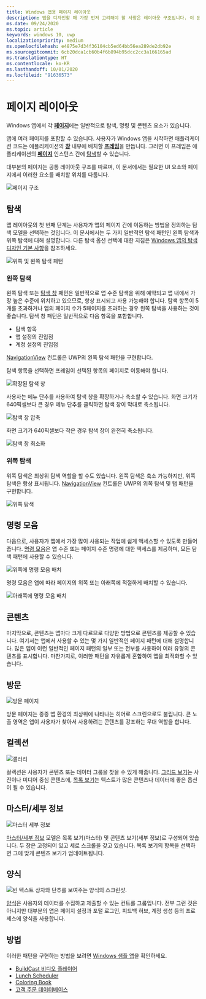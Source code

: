 ```yaml
---
title: Windows 앱용 페이지 레이아웃
description: 앱을 디자인할 때 가장 먼저 고려해야 할 사항은 레이아웃 구조입니다. 이 문서에서는 필요한 UI 요소와 페이지에서 이러한 요소를 배치할 위치를 비롯하여 기본 페이지 레이아웃의 공통 구조를 다룹니다. Windows 앱에서 각 페이지에는 일반적으로 탐색, 명령 및 콘텐츠 요소가 있습니다.
ms.date: 09/24/2020
ms.topic: article
keywords: windows 10, uwp
localizationpriority: medium
ms.openlocfilehash: e4875e7d34f36104cb5ed64bb56ea289de2db92e
ms.sourcegitcommit: 6cb20dca1cb60b4f6b894b95dcc2cc3a166165ad
ms.translationtype: HT
ms.contentlocale: ko-KR
ms.lasthandoff: 10/01/2020
ms.locfileid: "91636573"
---
```

# <a name="page-layout"></a>페이지 레이아웃

Windows 앱에서 각 [**페이지**](/uwp/api/Windows.UI.Xaml.Controls.Page)에는 일반적으로 탐색, 명령 및 콘텐츠 요소가 있습니다. 

앱에 여러 페이지를 포함할 수 있습니다. 사용자가 Windows 앱을 시작하면 애플리케이션 코드는 애플리케이션의 [**창**](/uwp/api/windows.ui.xaml.window) 내부에 배치할 [**프레임**](/uwp/api/Windows.UI.Xaml.Controls.Frame)을 만듭니다. 그러면 이 프레임은 애플리케이션의 [**페이지**](/uwp/api/Windows.UI.Xaml.Controls.Page) 인스턴스 간에 [탐색](../basics/navigate-between-two-pages.md)할 수 있습니다. 

대부분의 페이지는 공통 레이아웃 구조를 따르며, 이 문서에서는 필요한 UI 요소와 페이지에서 이러한 요소를 배치할 위치를 다룹니다. 

![페이지 구조](images/page-components.svg)

## <a name="navigation"></a>탐색
앱 레이아웃의 첫 번째 단계는 사용자가 앱의 페이지 간에 이동하는 방법을 정의하는 탐색 모델을 선택하는 것입니다. 이 문서에서는 두 가지 일반적인 탐색 패턴인 왼쪽 탐색과 위쪽 탐색에 대해 설명합니다. 다른 탐색 옵션 선택에 대한 지침은 [Windows 앱의 탐색 디자인 기본 사항](../basics/navigation-basics.md)을 참조하세요.

![위쪽 및 왼쪽 탐색 패턴](images/top-left-nav.svg)

### <a name="left-nav"></a>왼쪽 탐색
왼쪽 탐색 또는 [탐색 창](../controls-and-patterns/navigationview.md) 패턴은 일반적으로 앱 수준 탐색을 위해 예약되고 앱 내에서 가장 높은 수준에 위치하고 있으므로, 항상 표시되고 사용 가능해야 합니다. 탐색 항목이 5개를 초과하거나 앱의 페이지 수가 5페이지를 초과하는 경우 왼쪽 탐색을 사용하는 것이 좋습니다. 탐색 창 패턴은 일반적으로 다음 항목을 포함합니다.
- 탐색 항목
- 앱 설정의 진입점
- 계정 설정의 진입점

[NavigationView](/uwp/api/windows.ui.xaml.controls.navigationview) 컨트롤은 UWP의 왼쪽 탐색 패턴을 구현합니다.

탐색 항목을 선택하면 프레임이 선택된 항목의 페이지로 이동해야 합니다.

![확장된 탐색 창](images/navview-expanded.svg)

사용자는 메뉴 단추를 사용하여 탐색 창을 확장하거나 축소할 수 있습니다. 화면 크기가 640픽셀보다 큰 경우 메뉴 단추를 클릭하면 탐색 창이 막대로 축소됩니다.

![탐색 창 압축](images/navview-compact.svg)

화면 크기가 640픽셀보다 작은 경우 탐색 창이 완전히 축소됩니다.

![탐색 창 최소화](images/navview-minimal.svg)

### <a name="top-nav"></a>위쪽 탐색

위쪽 탐색은 최상위 탐색 역할을 할 수도 있습니다. 왼쪽 탐색은 축소 가능하지만, 위쪽 탐색은 항상 표시됩니다. [NavigationView](../controls-and-patterns/navigationview.md) 컨트롤은 UWP의 위쪽 탐색 및 탭 패턴을 구현합니다.

![위쪽 탐색](images/pivot-large.svg)

## <a name="command-bar"></a>명령 모음

다음으로, 사용자가 앱에서 가장 많이 사용되는 작업에 쉽게 액세스할 수 있도록 만들어 줍니다. [명령 모음](../controls-and-patterns/app-bars.md)은 앱 수준 또는 페이지 수준 명령에 대한 액세스를 제공하며, 모든 탐색 패턴에 사용할 수 있습니다.

![위쪽에 명령 모음 배치 ](images/app-bar-desktop.svg)

명령 모음은 앱에 따라 페이지의 위쪽 또는 아래쪽에 적절하게 배치할 수 있습니다.

![아래쪽에 명령 모음 배치](images/app-bar-mobile.svg)

## <a name="content"></a>콘텐츠

마지막으로, 콘텐츠는 앱마다 크게 다르므로 다양한 방법으로 콘텐츠를 제공할 수 있습니다. 여기서는 앱에서 사용할 수 있는 몇 가지 일반적인 페이지 패턴에 대해 설명합니다. 많은 앱이 이런 일반적인 페이지 패턴의 일부 또는 전부를 사용하여 여러 유형의 콘텐츠를 표시합니다. 마찬가지로, 이러한 패턴을 자유롭게 혼합하여 앱을 최적화할 수 있습니다.

## <a name="landing"></a>방문

![방문 페이지](images/hero-screen.svg)

방문 페이지는 종종 앱 환경의 최상위에 나타나는 히어로 스크린으로도 불립니다. 큰 노출 영역은 앱이 사용자가 찾아서 사용하려는 콘텐츠를 강조하는 무대 역할을 합니다.

## <a name="collections"></a>컬렉션

![갤러리](images/gridview.svg)

컬렉션은 사용자가 콘텐츠 또는 데이터 그룹을 찾을 수 있게 해줍니다. [그리드 보기](../controls-and-patterns/item-templates-gridview.md)는 사진이나 미디어 중심 콘텐츠에, [목록 보기](../controls-and-patterns/item-templates-listview.md)는 텍스트가 많은 콘텐츠나 데이터에 좋은 옵션이 될 수 있습니다.

## <a name="masterdetail"></a>마스터/세부 정보

![마스터 세부 정보](images/master-detail.svg)

[마스터/세부 정보](../controls-and-patterns/master-details.md) 모델은 목록 보기(마스터) 및 콘텐츠 보기(세부 정보)로 구성되어 있습니다. 두 창은 고정되어 있고 세로 스크롤을 갖고 있습니다. 목록 보기의 항목을 선택하면 그에 맞게 콘텐츠 보기가 업데이트됩니다. 

## <a name="forms"></a>양식
![빈 텍스트 상자와 단추를 보여주는 양식의 스크린샷.](images/form.svg)

[양식](../controls-and-patterns/forms.md)은 사용자의 데이터를 수집하고 제출할 수 있는 컨트롤 그룹입니다. 전부 그런 것은 아니지만 대부분의 앱은 페이지 설정과 포털 로그인, 피드백 허브, 계정 생성 등의 프로세스에 양식을 사용합니다. 

## <a name="sample-apps"></a>방법
이러한 패턴을 구현하는 방법을 보려면 [Windows 샘플 앱](https://developer.microsoft.com/windows/samples)을 확인하세요.
- [BuildCast 비디오 플레이어](https://github.com/Microsoft/BuildCast)
- [Lunch Scheduler](https://github.com/Microsoft/Windows-appsample-lunch-scheduler)
- [Coloring Book](https://github.com/Microsoft/Windows-appsample-coloringbook)
- [고객 주문 데이터베이스](https://github.com/Microsoft/Windows-appsample-customers-orders-database)
